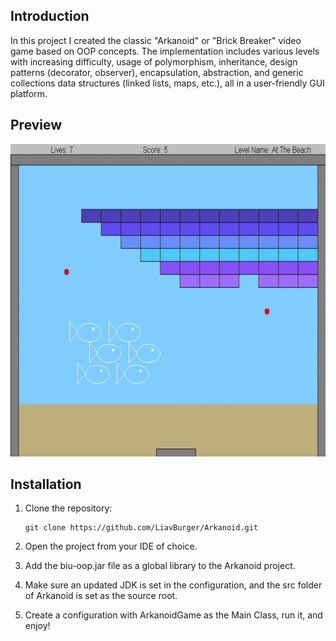 ## Introduction
In this project I created the classic "Arkanoid" or "Brick Breaker" video game based on OOP concepts. 
The implementation includes various levels with increasing difficulty, usage of polymorphism, inheritance, design
patterns (decorator, observer), encapsulation, abstraction, and generic collections
data structures (linked lists, maps, etc.), all in a user-friendly GUI platform.


## Preview
<p>
  <img width="600" height="500" src="images/giphy.gif">
</p>

## Installation

1. Clone the repository:
    ```
    git clone https://github.com/LiavBurger/Arkanoid.git
    ```

2. Open the project from your IDE of choice.
3. Add the biu-oop.jar file as a global library to the Arkanoid project.
4. Make sure an updated JDK is set in the configuration, and the src folder of Arkanoid is set as the source root.
5. Create a configuration with ArkanoidGame as the Main Class, run it, and enjoy!
